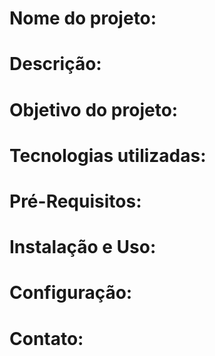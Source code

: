 # Nome do projeto:

# Descrição:

# Objetivo do projeto:

# Tecnologias utilizadas:

# Pré-Requisitos:

# Instalação e Uso:

# Configuração:

# Contato:

